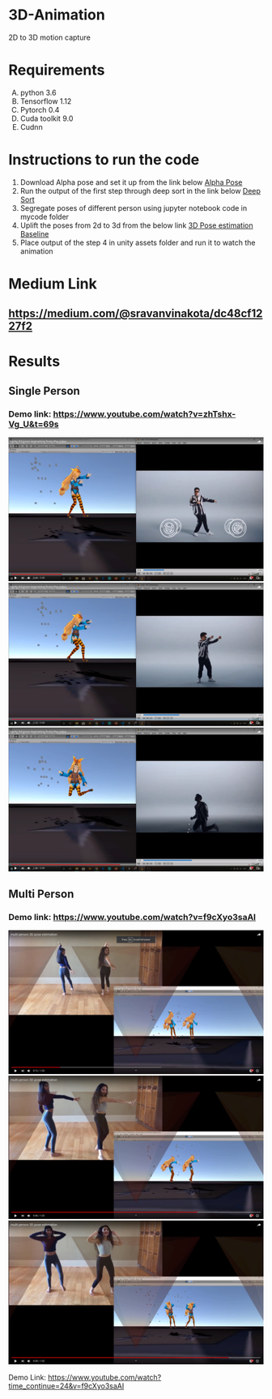 # 3D-Animation
2D to 3D motion capture

# Requirements
<ol type="A">
   <li>python 3.6</li>
   <li>Tensorflow  1.12</li>
   <li>Pytorch 0.4</li>
   <li>Cuda toolkit 9.0</li>
   <li>Cudnn</li>
</ol>

# Instructions to run the code
<ol type="1">
   
<li>Download Alpha pose and set it up from the link below
   <a href="https://github.com/MVIG-SJTU/AlphaPose">Alpha Pose</a> 
   </li>
<li>Run the output of the first step through deep sort in the link below  
  <a href="https://github.com/nwojke/deep_sort">Deep Sort</a>
  </li>
<li> Segregate poses of different person using jupyter notebook code in mycode folder
</li>
<li>Uplift the poses from 2d to 3d from the below link
  <a href="https://github.com/una-dinosauria/3d-pose-baseline">3D Pose estimation Baseline</a>
 </li>
<li> Place output of the step 4 in unity assets folder and run it to watch the animation </li>
   
</ol>

# Medium Link 
## https://medium.com/@sravanvinakota/dc48cf1227f2


# Results
## Single Person 
### Demo link: https://www.youtube.com/watch?v=zhTshx-Vg_U&t=69s 
![](sind1.png)
![](snd2.png)
![](snd3.png)

## Multi Person 
### Demo link: https://www.youtube.com/watch?v=f9cXyo3saAI 
![](mp1.png)
![](md3.png)
![](md4.png)
 


Demo Link: https://www.youtube.com/watch?time_continue=24&v=f9cXyo3saAI 
